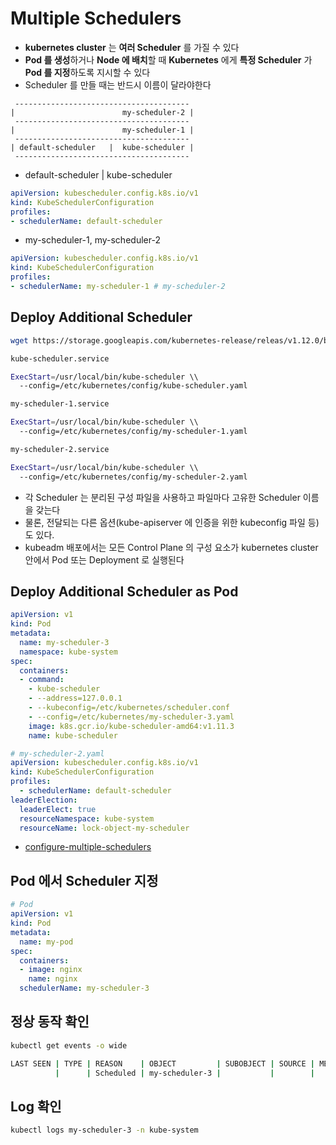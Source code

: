 # Multiple Schedulers

* **kubernetes cluster** 는 **여러 Scheduler** 를 가질 수 있다
* **Pod 를 생성**하거나 **Node 에 배치**할 때 **Kubernetes** 에게 **특정 Scheduler** 가 **Pod 를 지정**하도록 지시할 수 있다
* Scheduler 를 만들 때는 반드시 이름이 달라야한다

```
 ---------------------------------------  
|                        my-scheduler-2 | 
 ---------------------------------------  
|                        my-scheduler-1 | 
 ---------------------------------------  
| default-scheduler   |  kube-scheduler | 
 ---------------------------------------  
```

* default-scheduler   |  kube-scheduler

```yml
apiVersion: kubescheduler.config.k8s.io/v1
kind: KubeSchedulerConfiguration
profiles:
- schedulerName: default-scheduler
```

* my-scheduler-1, my-scheduler-2

```yml
apiVersion: kubescheduler.config.k8s.io/v1
kind: KubeSchedulerConfiguration
profiles:
- schedulerName: my-scheduler-1 # my-scheduler-2
```

## Deploy Additional Scheduler

```bash
wget https://storage.googleapis.com/kubernetes-release/releas/v1.12.0/bin/linux/amd64/kube-scheduler

kube-scheduler.service

ExecStart=/usr/local/bin/kube-scheduler \\
  --config=/etc/kubernetes/config/kube-scheduler.yaml

my-scheduler-1.service

ExecStart=/usr/local/bin/kube-scheduler \\
  --config=/etc/kubernetes/config/my-scheduler-1.yaml

my-scheduler-2.service

ExecStart=/usr/local/bin/kube-scheduler \\
  --config=/etc/kubernetes/config/my-scheduler-2.yaml
```

* 각 Scheduler 는 분리된 구성 파일을 사용하고 파일마다 고유한 Scheduler 이름을 갖는다
* 물론, 전달되는 다른 옵션(kube-apiserver 에 인증을 위한 kubeconfig 파일 등)도 있다.
* kubeadm 배포에서는 모든 Control Plane 의 구성 요소가 kubernetes cluster 안에서 Pod 또는 Deployment 로 실행된다

## Deploy Additional Scheduler as Pod

```yml
apiVersion: v1
kind: Pod
metadata:
  name: my-scheduler-3
  namespace: kube-system
spec:
  containers:
  - command:
    - kube-scheduler
    - --address=127.0.0.1
    - --kubeconfig=/etc/kubernetes/scheduler.conf
    - --config=/etc/kubernetes/my-scheduler-3.yaml
    image: k8s.gcr.io/kube-scheduler-amd64:v1.11.3
    name: kube-scheduler

# my-scheduler-2.yaml
apiVersion: kubescheduler.config.k8s.io/v1
kind: KubeSchedulerConfiguration
profiles:
  - schedulerName: default-scheduler
leaderElection:
  leaderElect: true
  resourceNamespace: kube-system
  resourceName: lock-object-my-scheduler
```

* [configure-multiple-schedulers](https://kubernetes.io/docs/tasks/extend-kubernetes/configure-multiple-schedulers/)

## Pod 에서 Scheduler 지정

```yml
# Pod
apiVersion: v1
kind: Pod
metadata:
  name: my-pod
spec: 
  containers:
  - image: nginx
    name: nginx
  schedulerName: my-scheduler-3
```

## 정상 동작 확인

```bash
kubectl get events -o wide

LAST SEEN | TYPE | REASON    | OBJECT         | SUBOBJECT | SOURCE | MESSAGE 
          |      | Scheduled | my-scheduler-3 |           |        |           
```

## Log 확인

```bash
kubectl logs my-scheduler-3 -n kube-system
```